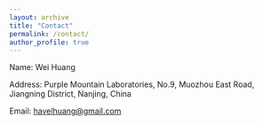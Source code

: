 ```yaml
---
layout: archive
title: "Contact"
permalink: /contact/
author_profile: true
---
```

Name: Wei Huang

Address: Purple Mountain Laboratories, No.9, Muozhou East Road, Jiangning District, Nanjing, China

Email: havelhuang@gmail.com

